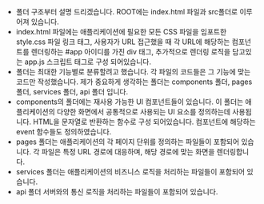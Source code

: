 - 폴더 구조부터 설명 드리겠습니다.
  ROOT에는 index.html 파일과 src폴더로 이루어져 있습니다.
- index.html 파일에는 애플리케이션에 필요한 모든 CSS 파일을 임포트한 style.css 파일 링크 태그,
  사용자가 URL 접근했을 때 각 URL에 해당하는 컴포넌트를 렌더링하는 #app 아이디를 가진 div 태그, 추가적으로 렌더링 로직을 담고있는 app.js 스크립트 태그로 구성 되어있습니다.
- 폴더는 최대한 기능별로 분류할려고 했습니다. 각 파일의 코드들은 그 기능에 맞는 코드만 작성했습니다.
  제가 중요하게 생각하는 폴더는 components 폴더, pages 폴더, services 폴더, api 폴더 입니다.
- components의 폴더에는 재사용 가능한 UI 컴포넌트들이 있습니다. 이 폴더는 애플리케이션의 다양한 화면에서 공통적으로 사용되는 UI 요소를 정의하는데 사용됩니다. HTML을 문자열로 반환하는 함수로 구성 되어있습니다. 컴포넌트에 해당하는 event 함수들도 정의하였습니다.
- pages 폴더는 애플리케이션의 각 페이지 단위를 정의하는 파일들이 포함되어 있습니다. 각 파일은 특정 URL 경로에 대응하며, 해당 경로에 맞는 화면을 렌더링합니다.
- services 폴더는 애플리케이션의 비즈니스 로직을 처리하는 파일들이 포함되어 있습니다.
- api 폴더 서버와의 통신 로직을 처리하는 파일들이 포함되어 있습니다.
